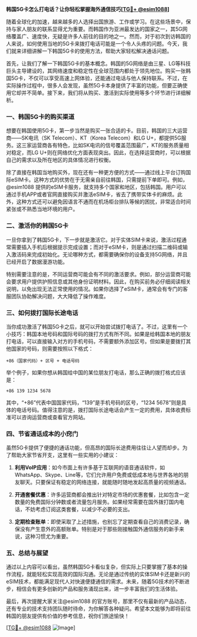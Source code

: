 **韩国5G卡怎么打电话？让你轻松掌握海外通信技巧[[TG💪+ @esim1088](https://t.me/s/esim1088)]**

随着全球化的加速，越来越多的人选择出国旅游、工作或学习。在这些场景中，保持与家人朋友的联系显得尤为重要。而韩国作为亚洲最发达的国家之一，其5G网络覆盖广、速度快，无疑是许多人前往的目的地之一。然而，对于初次到访韩国的人来说，如何使用当地的5G卡来拨打电话可能是一个令人头疼的问题。今天，我们就来详细讲解一下韩国5G卡的使用方法，帮助大家轻松解决通话问题。

首先，让我们了解一下韩国5G卡的基本概念。韩国的5G网络是由三星、LG等科技巨头主导建设的，其网络速度和稳定性在全球范围内都处于领先地位。购买一张韩国5G卡，不仅可以享受高速上网体验，还能通过电话与他人保持联系。不过，在实际操作过程中，很多人会发现，虽然5G卡本身提供了丰富的功能，但要正确使用它却并不简单。接下来，我们将从购买、激活到实际使用等多个环节进行详细解析。

### **一、韩国5G卡的购买渠道**

想要在韩国使用5G卡，第一步当然是购买一张合适的卡。目前，韩国的三大运营商——SK电讯（SK Telecom）、KT（Korea Telecom）和LG U+，都提供5G服务。这三家运营商各有特色，比如SK电讯的信号覆盖范围最广，KT的服务质量相对稳定，而LG U+则在网络优化方面表现突出。因此，在选择运营商时，可以根据自己的需求以及所在地区的具体情况进行权衡。

除了直接在韩国当地购买外，现在还有一种更方便的方式——通过线上平台订购国际eSIM卡。这种方式的优势在于无需亲自前往韩国，只需提前下单即可。例如，@esim1088 提供的eSIM卡服务，就支持多个国家和地区，包括韩国。用户可以通过手机APP或者官网直接购买并激活eSIM卡，省去了携带实体卡的麻烦。此外，这种方式还可以避免因语言不通而在机场柜台排队等候的困扰，非常适合时间紧张或不熟悉当地环境的用户。

### **二、激活你的韩国5G卡**

一旦你拿到了韩国5G卡，下一步就是激活它。对于实体SIM卡来说，激活过程通常需要插入手机后根据提示完成设置；而对于eSIM卡，则是通过扫描二维码或输入激活码来完成初始化。无论哪种方式，都需要确保你的设备支持5G网络，并且已经开启了数据漫游功能。

特别需要注意的是，不同运营商可能会有不同的激活要求。例如，部分运营商可能会要求用户提供护照信息或其他身份证明材料。因此，在购买前务必仔细阅读相关说明，以免出现无法正常使用的情况。如果你选择了eSIM卡，通常会有专门的客服团队协助解决问题，大大降低了操作难度。

### **三、如何拨打国际长途电话**

当你成功激活了韩国5G卡之后，就可以开始尝试拨打电话了。不过，这里有一个小技巧：韩国本地号码和国际号码的拨打方式有所不同。如果是给韩国本地的朋友打电话，可以直接输入对方的手机号码，不需要额外添加区号。但如果是要拨打其他国家的号码，则需要按照以下格式：

```
+86（国家代码）+ 区号 + 电话号码
```

举个例子，如果你想从韩国给中国的某位朋友打电话，那么正确的拨打格式应该是：

```
+86 139 1234 5678
```

其中，“+86”代表中国国家代码，“139”是手机号码的区号，“1234 5678”则是具体的电话号码。值得注意的是，拨打国际长途电话会产生一定的费用，具体收费标准可以咨询运营商或查看官方网站。

### **四、节省通话成本的小窍门**

虽然5G卡提供了便捷的通话功能，但高昂的国际长途费用往往让人望而却步。为了帮助大家节省开支，这里有一些实用的小建议：

1. **利用VoIP应用**：如今市面上有许多基于互联网的语音通话软件，如WhatsApp、Skype、Line等，它们允许用户免费或低成本地与世界各地的朋友聊天。只要保证有稳定的网络连接，就能随时随地发起高质量的视频通话。

2. **开通套餐优惠**：许多运营商都会推出针对特定市场的优惠套餐，比如包含一定数量的免费国际分钟数或者流量包月服务。如果经常需要在国外拨打国内电话，不妨考虑订阅这类套餐，以减少不必要的支出。

3. **定期检查账单**：即使采取了上述措施，也别忘了定期查看自己的消费记录，确保没有产生意外的高额账单。特别是对于那些刚接触国外通信服务的新手来说，这种习惯尤为重要。

### **五、总结与展望**

通过以上内容可以看出，虽然韩国5G卡看似复杂，但实际上只要掌握了基本的操作流程，就能轻松实现高效的国际沟通。无论是通过传统的实体SIM卡还是新兴的eSIM技术，都能满足现代人对快速便捷通信的需求。未来，随着5G技术的不断进步，相信会有更多创新的产品和服务涌现出来，进一步丰富我们的生活体验。

最后，再次提醒大家关注@esim1088 的官方账号，那里不仅有最新的产品动态，还有专业的技术支持团队随时待命，为你解答各种疑问。希望本文能够为即将前往韩国的朋友提供有价值的参考信息，祝你们旅途愉快！

[[TG💪+ @esim1088](https://t.me/s/esim1088) ![Image](https://i.postimg.cc/4NQfJmqS/Snipaste-2025-05-13-00-14-12.png)]
